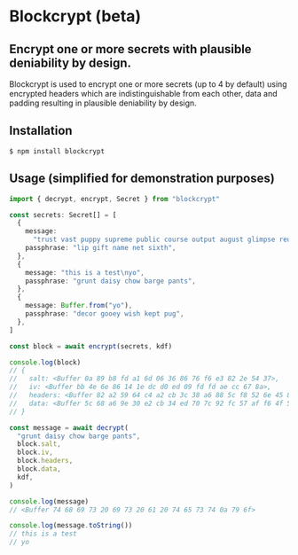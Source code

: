 # Blockcrypt (beta)

## Encrypt one or more secrets with plausible deniability by design.

Blockcrypt is used to encrypt one or more secrets (up to 4 by default) using
encrypted headers which are indistinguishable from each other, data and padding
resulting in plausible deniability by design.

## Installation

```console
$ npm install blockcrypt
```

## Usage (simplified for demonstration purposes)

```typescript
import { decrypt, encrypt, Secret } from "blockcrypt"

const secrets: Secret[] = [
  {
    message:
      "trust vast puppy supreme public course output august glimpse reunion kite rebel virus tail pass enhance divorce whip edit skill dismiss alpha divert ketchup",
    passphrase: "lip gift name net sixth",
  },
  {
    message: "this is a test\nyo",
    passphrase: "grunt daisy chow barge pants",
  },
  {
    message: Buffer.from("yo"),
    passphrase: "decor gooey wish kept pug",
  },
]

const block = await encrypt(secrets, kdf)

console.log(block)
// {
//   salt: <Buffer 0a 89 b8 fd a1 6d 06 36 86 76 f6 e3 82 2e 54 37>,
//   iv: <Buffer bb 4e 6e 86 14 1e dc d0 ed 09 fd fd ae cc 67 8a>,
//   headers: <Buffer 82 a2 59 64 c4 a2 cb 3c 38 a6 88 5c f8 52 6e 45 81 0e 61 3f 93 69 0a fe 96 f7 21 ee 6c fc 2b 01 72 cc f0 0b ed 08 e3 f0 92 3f dd f4 b3 6a 5f cb ef 7f ... 14 more bytes>,
//   data: <Buffer 5c 68 a6 9e 30 e2 cb 34 ed 70 7c 92 fc 57 af f6 4f 55 a4 7e 28 d5 8a 0f 39 bd fa f4 24 ad ca f9 e1 3e cb 37 89 70 d6 2e 18 1f 8d 34 30 95 42 ac a7 a2 ... 334 more bytes>
// }

const message = await decrypt(
  "grunt daisy chow barge pants",
  block.salt,
  block.iv,
  block.headers,
  block.data,
  kdf,
)

console.log(message)
// <Buffer 74 68 69 73 20 69 73 20 61 20 74 65 73 74 0a 79 6f>

console.log(message.toString())
// this is a test
// yo
```

